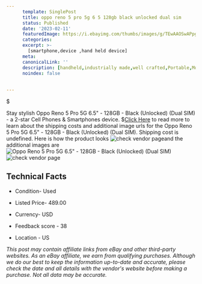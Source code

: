 ```yaml
---
      template: SinglePost
      title: oppo reno 5 pro 5g 6 5 128gb black unlocked dual sim 
      status: Published
      date: '2023-02-11'
      featuredImage: https://i.ebayimg.com/thumbs/images/g/TEwAAOSwAPpgfxnc/s-l225.jpg
      categories: 
      excerpt: >-
        [smartphone,device ,hand held device]
      meta:
      canonicalLink: ''
      description: [handheld,industrially made,well crafted,Portable,Mobile,Compact,Convenient,Lightweight,Maneuverable,Man-portable,Miniature,Carriable,Hand-held,Light,Holdable,Transportable,Mobile device,Pocket-sized,On-the-go,Wireless,Cordless,Compact size,Convenient size, smartphone,device ,hand held device]
      noindex: false
      
        
---
```

$

Stay stylish Oppo Reno 5 Pro 5G 6.5" - 128GB - Black (Unlocked) (Dual SIM) - a 2-star Cell Phones & Smartphones device.
$[Click Here](https://www.ebay.com/itm/224623389715?hash=item344c98ec13%3Ag%3ATEwAAOSwAPpgfxnc&mkevt=1&mkcid=1&mkrid=711-53200-19255-0&campid=%253CePNCampaignId%253E&customid=%253CreferenceId%253E&toolid=10049) to read more to learn about the shipping costs and additional image urls for the Oppo Reno 5 Pro 5G 6.5" - 128GB - Black (Unlocked) (Dual SIM). Shipping cost is undefined. Here is how the product looks ![check vendor page](https://i.ebayimg.com/thumbs/images/g/TEwAAOSwAPpgfxnc/s-l225.jpg)and the additional images are![Oppo Reno 5 Pro 5G 6.5" - 128GB - Black (Unlocked) (Dual SIM)](https://i.ebayimg.com/images/g/TEwAAOSwAPpgfxnc/s-l960.jpg)![check vendor page](https://origin-galleryplus.ebayimg.com/ws/web/224623389715_2_0_1/225x225.jpg,https://origin-galleryplus.ebayimg.com/ws/web/224623389715_3_0_1/225x225.jpg,https://origin-galleryplus.ebayimg.com/ws/web/224623389715_4_0_1/225x225.jpg)



 ## Technical Facts 



     
      

 - Condition- Used 


      

 - Listed Price- 489.00 


      

 - Currency- USD 


      

 - Feedback score - 38 


      

 - Location - US 


      
      

 *_This post may contain affiliate links from eBay and other third-party websites. As an eBay affiliate, we earn from qualifying purchases. Although we do our best to keep the information up-to-date and accurate, please check the date and all details with the vendor's website before making a purchase. Not all data may be accurate._*






